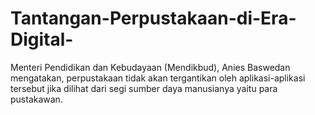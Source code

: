 # Tantangan-Perpustakaan-di-Era-Digital-
Menteri Pendidikan dan Kebudayaan (Mendikbud), Anies Baswedan mengatakan, perpustakaan tidak akan tergantikan oleh aplikasi-aplikasi tersebut jika dilihat dari segi sumber daya manusianya yaitu para pustakawan.
